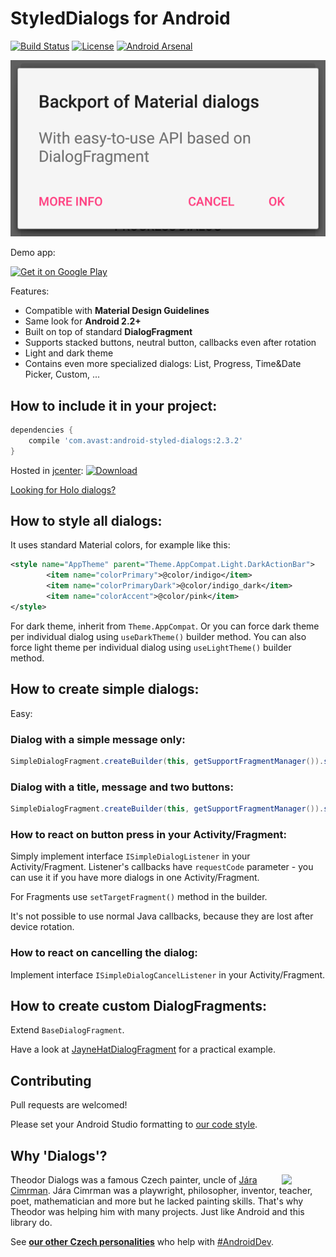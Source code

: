 # StyledDialogs for Android 
[![Build Status](https://travis-ci.org/avast/android-styled-dialogs.svg?branch=master)](https://travis-ci.org/avast/android-styled-dialogs) [![License](https://img.shields.io/badge/license-Apache%202-green.svg?style=flat)](https://github.com/avast/android-styled-dialogs/blob/master/LICENSE.txt) [![Android Arsenal](https://img.shields.io/badge/Android%20Arsenal-StyledDialogs-green.svg?style=flat)](https://android-arsenal.com/details/1/143) 

 ![Screenshot of the dialogs](graphics/screenshot-small.png)
 
Demo app:

<a href="https://play.google.com/store/apps/details?id=com.avast.dialogs"><img src="http://www.android.com/images/brand/get_it_on_play_logo_small.png" alt="Get it on Google Play" /></a>

Features:

 - Compatible with **Material Design Guidelines**
 - Same look for **Android 2.2+**
 - Built on top of standard **DialogFragment**
 - Supports stacked buttons, neutral button, callbacks even after rotation
 - Light and dark theme
 - Contains even more specialized dialogs: List, Progress, Time&Date Picker, Custom, ...

## How to include it in your project:

```groovy
dependencies {
	compile 'com.avast:android-styled-dialogs:2.3.2'
}
```    
Hosted in [jcenter](https://bintray.com/avast/android/styled-dialogs/): [ ![Download](https://api.bintray.com/packages/avast/android/styled-dialogs/images/download.svg) ](https://bintray.com/avast/android/styled-dialogs/_latestVersion)

[Looking for Holo dialogs?](https://github.com/inmite/android-styled-dialogs/tree/holo)

## How to style all dialogs:

It uses standard Material colors, for example like this:

```xml
<style name="AppTheme" parent="Theme.AppCompat.Light.DarkActionBar">
        <item name="colorPrimary">@color/indigo</item>
        <item name="colorPrimaryDark">@color/indigo_dark</item>
        <item name="colorAccent">@color/pink</item>
</style>
```

For dark theme, inherit from `Theme.AppCompat`. Or you can force dark theme per individual dialog using `useDarkTheme()` builder method.
You can also force light theme per individual dialog using `useLightTheme()` builder method.

## How to create simple dialogs:

Easy:

### Dialog with a simple message only:
```java
SimpleDialogFragment.createBuilder(this, getSupportFragmentManager()).setMessage(R.string.message).show();
```

### Dialog with a title, message and two buttons:	
```java
SimpleDialogFragment.createBuilder(this, getSupportFragmentManager()).setTitle(R.string.title).setMessage(R.string.message).setPositiveButtonText(R.string.positive_button).setNegativeButtonText(R.string.negative_button).show();
```
### How to react on button press in your Activity/Fragment:

Simply implement interface `ISimpleDialogListener` in your Activity/Fragment. Listener's callbacks have `requestCode` parameter - you can use it if you have more dialogs in one Activity/Fragment.

For Fragments use `setTargetFragment()` method in the builder.

It's not possible to use normal Java callbacks, because they are lost after device rotation.

### How to react on cancelling the dialog:

Implement interface `ISimpleDialogCancelListener` in your Activity/Fragment.

## How to create custom DialogFragments:

Extend `BaseDialogFragment`. 

Have a look at [JayneHatDialogFragment](https://github.com/avast/android-styled-dialogs/blob/master/demo/src/main/java/com/avast/dialogs/JayneHatDialogFragment.java) for a practical example.

## Contributing

Pull requests are welcomed!

Please set your Android Studio formatting to [our code style](https://github.com/avast/android-styled-dialogs/blob/master/code-formatting-config.xml).

## Why 'Dialogs'?

<img src="http://img.radio.cz/pictures/osobnosti/cimrman_jarax.jpg" width="70"  align="right"/>

Theodor Dialogs was a famous Czech painter, uncle of [Jára Cimrman](http://en.wikipedia.org/wiki/J%C3%A1ra_Cimrman). Jára Cimrman was a playwright, philosopher, inventor, teacher, poet, mathematician and more but he lacked painting skills. That's why Theodor was helping him with many projects. Just like Android and this library do.

See [**our other Czech personalities**](http://inmite.github.io) who help with [#AndroidDev](https://plus.google.com/s/%23AndroidDev).
